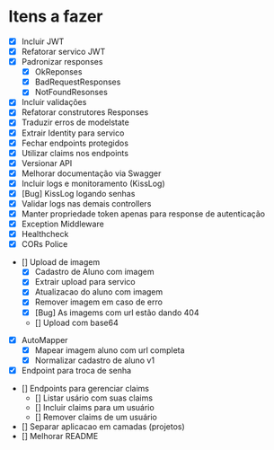 # Itens a fazer
- [x] Incluir JWT
- [x] Refatorar servico JWT
- [x] Padronizar responses
  - [x] OkReponses
  - [x] BadRequestResponses
  - [x] NotFoundResonses
- [x] Incluir validações
- [x] Refatorar construtores Responses
- [x] Traduzir erros de modelstate
- [x] Extrair Identity para servico
- [x] Fechar endpoints protegidos
- [x] Utilizar claims nos endpoints 
- [x] Versionar API
- [x] Melhorar documentação via Swagger
- [x] Incluir logs e monitoramento (KissLog)
- [x] [Bug] KissLog logando senhas
- [x] Validar logs nas demais controllers
- [x] Manter propriedade token apenas para response de autenticação
- [x] Exception Middleware
- [x] Healthcheck
- [x] CORs Police
- [] Upload de imagem
  - [x] Cadastro de Aluno com imagem
  - [x] Extrair upload para servico
  - [x] Atualizacao do aluno com imagem
  - [x] Remover imagem em caso de erro
  - [x] [Bug] As imagems com url estão dando 404
  - [] Upload com base64
- [x] AutoMapper
  - [x] Mapear imagem aluno com url completa
  - [x] Normalizar cadastro de aluno v1
- [x] Endpoint para troca de senha
- [] Endpoints para gerenciar claims
  - [] Listar usário com suas claims
  - [] Incluir claims para um usuário
  - [] Remover claims de um usuário
- [] Separar aplicacao em camadas (projetos)
- [] Melhorar README